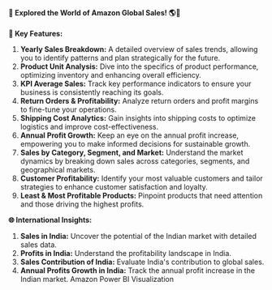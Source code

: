 <H4>🚀 Explored the World of Amazon Global Sales! 🌎💼</H4>
<B>🌟 Key Features:</B>

1. <b>Yearly Sales Breakdown:</b> A detailed overview of sales trends, allowing you to identify patterns and plan strategically for the future.
2. <b>Product Unit Analysis:</b> Dive into the specifics of product performance, optimizing inventory and enhancing overall efficiency.
3. <b>KPI Average Sales:</b> Track key performance indicators to ensure your business is consistently reaching its goals.
4. <b>Return Orders & Profitability:</b> Analyze return orders and profit margins to fine-tune your operations.
5. <b>Shipping Cost Analytics:</b> Gain insights into shipping costs to optimize logistics and improve cost-effectiveness.
6. <b>Annual Profit Growth:</b> Keep an eye on the annual profit increase, empowering you to make informed decisions for sustainable growth.
7. <b>Sales by Category, Segment, and Market:</b> Understand the market dynamics by breaking down sales across categories, segments, and geographical markets.
8. <b>Customer Profitability:</b> Identify your most valuable customers and tailor strategies to enhance customer satisfaction and loyalty.
9. <b>Least & Most Profitable Products:</b> Pinpoint products that need attention and those driving the highest profits.

<b>🌐 International Insights:</b>

1. <b>Sales in India:</b> Uncover the potential of the Indian market with detailed sales data.
2. <b>Profits in India:</b> Understand the profitability landscape in India.
3. <b>Sales Contribution of India:</b> Evaluate India's contribution to global sales.
4. <b>Annual Profits Growth in India:</b> Track the annual profit increase in the Indian market.
Amazon Power BI Visualization
